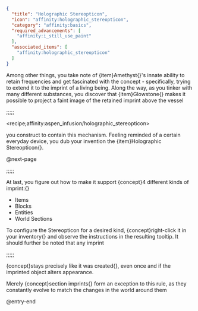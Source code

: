 ```json
{
  "title": "Holographic Stereopticon",
  "icon": "affinity:holographic_stereopticon",
  "category": "affinity:basics",
  "required_advancements": [
    "affinity:i_still_use_paint"
  ],
  "associated_items": [
    "affinity:holographic_stereopticon"
  ]
}
```

Among other things, you take note of {item}Amethyst{}'s innate ability to retain frequencies and get fascinated with the
concept - specifically, trying to extend it to the imprint of a living being. Along the way, as you tinker with 
many different substances, you discover that {item}Glowstone{} makes it possible to project a faint image
of the retained imprint above the vessel

;;;;;

<recipe;affinity:aspen_infusion/holographic_stereopticon>

you construct to contain this mechanism. Feeling reminded of a certain everyday 
device, you dub your invention the {item}Holographic Stereopticon{}.


@next-page

;;;;;

At last, you figure out how to make it support {concept}4 different kinds of imprint:{}

 - Items
 - Blocks
 - Entities
 - World Sections

To configure the Stereopticon for a desired kind, {concept}right-click it in your inventory{} and observe the
instructions in the resulting tooltip. It should further be noted that any imprint

;;;;;

{concept}stays precisely like it was created{}, even once and if the imprinted object alters appearance.


Merely {concept}section imprints{} form an exception to this rule, as they constantly evolve to match
the changes in the world around them

@entry-end
